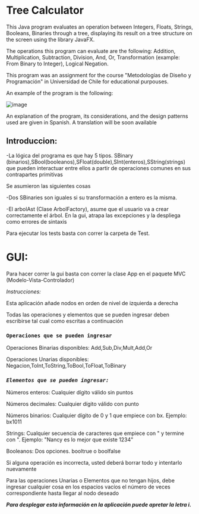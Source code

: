 <h1>Tree Calculator</h1>

This Java program evaluates an operation between Integers, Floats, Strings, Booleans, Binaries through a tree, displaying its result on a tree structure on the screen using the library JavaFX.

The operations this program can evaluate are the following: Addition, Multiplication, Subtraction, Division, And, Or, Transformation (example: From Binary to Integer), Logical Negation.

This program was an assignment for the course "Metodologías de Diseño y Programación" in Universidad de Chile for educational purpouses.

An example of the program is the following:



![image](https://user-images.githubusercontent.com/81194170/131036413-a1ff18ae-21a0-4b20-b0f5-5e0ec27df674.png)









An explanation of the program, its considerations, and the design patterns used are given in Spanish. A translation will be soon available


## Introduccion:

-La lógica del programa es que hay 5 tipos. SBinary (binarios),SBool(booleanos),SFloat(double),SInt(enteros),SString(strings)
que pueden interactuar entre ellos a partir de operaciones comunes en sus contrapartes primitivas

Se asumieron las siguientes cosas 

-Dos SBinaries son iguales si su transformación a entero es la misma.

-El arbolAst (Clase ArbolFactory), asume que el usuario va a crear correctamente el árbol. En la gui, atrapa las excepciones y la despliega como errores de sintaxis

Para ejecutar los tests basta con correr la carpeta de Test.

# **GUI:**

Para hacer correr la gui basta con correr la clase App en el paquete MVC (Modelo-Vista-Controlador)

_Instrucciones:_

Esta aplicación añade nodos en orden de nivel de izquierda a derecha

Todas las operaciones y elementos que se pueden ingresar deben escribirse tal cual como escritas a continuación

### `Operaciones que se pueden ingresar`

Operaciones Binarias disponibles: Add,Sub,Div,Mult,Add,Or

Operaciones Unarias disponibles: Negacion,ToInt,ToString,ToBool,ToFloat,ToBinary

### _**`Elementos que se pueden ingresar:`**_

Números enteros: Cualquier dígito válido sin puntos

Números decimales: Cualquier dígito válido con punto

Números binarios: Cualquier dígito de 0 y 1 que empiece con bx. Ejemplo: bx1011

Strings: Cualquier secuencia de caracteres que empiece con " y termine con ". Ejemplo: "Nancy es lo mejor que existe 1234"

Booleanos: Dos opciones. booltrue o boolfalse

Si alguna operación es incorrecta, usted deberá borrar todo y intentarlo nuevamente

Para las operaciones Unarias o Elementos que no tengan hijos, debe ingresar cualquier cosa en los espacios vacíos el número de veces correspondiente hasta llegar al nodo deseado


**_Para desplegar esta información en la aplicación puede apretar la letra i._**
